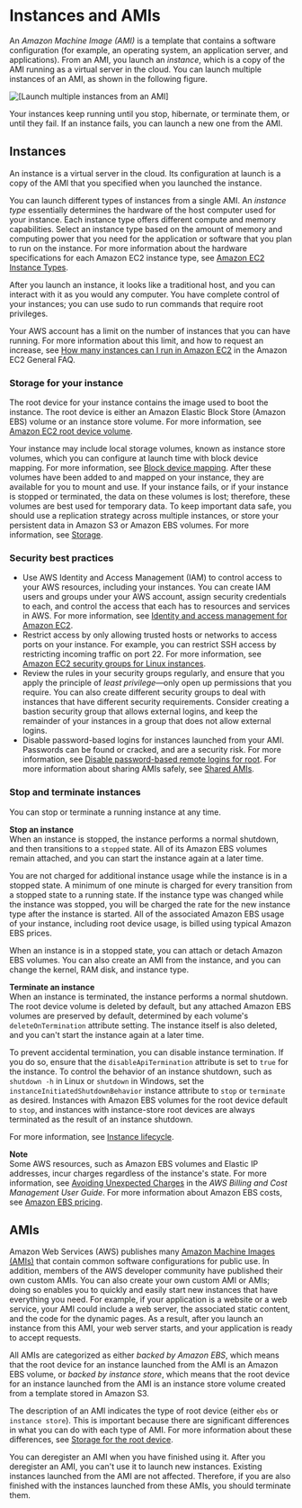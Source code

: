 # Instances and AMIs<a name="ec2-instances-and-amis"></a>

An *Amazon Machine Image \(AMI\)* is a template that contains a software configuration \(for example, an operating system, an application server, and applications\)\. From an AMI, you launch an *instance*, which is a copy of the AMI running as a virtual server in the cloud\. You can launch multiple instances of an AMI, as shown in the following figure\.

![\[Launch multiple instances from an AMI\]](http://docs.aws.amazon.com/AWSEC2/latest/UserGuide/images/architecture_ami_instance.png)

Your instances keep running until you stop, hibernate, or terminate them, or until they fail\. If an instance fails, you can launch a new one from the AMI\.

## Instances<a name="instances"></a>

An instance is a virtual server in the cloud\. Its configuration at launch is a copy of the AMI that you specified when you launched the instance\.

You can launch different types of instances from a single AMI\. An *instance type* essentially determines the hardware of the host computer used for your instance\. Each instance type offers different compute and memory capabilities\. Select an instance type based on the amount of memory and computing power that you need for the application or software that you plan to run on the instance\. For more information about the hardware specifications for each Amazon EC2 instance type, see [Amazon EC2 Instance Types](https://aws.amazon.com/ec2/instance-types/)\.

After you launch an instance, it looks like a traditional host, and you can interact with it as you would any computer\. You have complete control of your instances; you can use sudo to run commands that require root privileges\.

Your AWS account has a limit on the number of instances that you can have running\. For more information about this limit, and how to request an increase, see [How many instances can I run in Amazon EC2](http://aws.amazon.com/ec2/faqs/#how-many-instances-ec2) in the Amazon EC2 General FAQ\. 

### Storage for your instance<a name="storage-options"></a>

The root device for your instance contains the image used to boot the instance\. The root device is either an Amazon Elastic Block Store \(Amazon EBS\) volume or an instance store volume\. For more information, see [Amazon EC2 root device volume](RootDeviceStorage.md)\.

Your instance may include local storage volumes, known as instance store volumes, which you can configure at launch time with block device mapping\. For more information, see [Block device mapping](block-device-mapping-concepts.md)\. After these volumes have been added to and mapped on your instance, they are available for you to mount and use\. If your instance fails, or if your instance is stopped or terminated, the data on these volumes is lost; therefore, these volumes are best used for temporary data\. To keep important data safe, you should use a replication strategy across multiple instances, or store your persistent data in Amazon S3 or Amazon EBS volumes\. For more information, see [Storage](Storage.md)\.

### Security best practices<a name="security-best-practices"></a>
+ Use AWS Identity and Access Management \(IAM\) to control access to your AWS resources, including your instances\. You can create IAM users and groups under your AWS account, assign security credentials to each, and control the access that each has to resources and services in AWS\. For more information, see [Identity and access management for Amazon EC2](security-iam.md)\.
+ Restrict access by only allowing trusted hosts or networks to access ports on your instance\. For example, you can restrict SSH access by restricting incoming traffic on port 22\. For more information, see [Amazon EC2 security groups for Linux instances](ec2-security-groups.md)\.
+ Review the rules in your security groups regularly, and ensure that you apply the principle of *least privilege*—only open up permissions that you require\. You can also create different security groups to deal with instances that have different security requirements\. Consider creating a bastion security group that allows external logins, and keep the remainder of your instances in a group that does not allow external logins\.
+ Disable password\-based logins for instances launched from your AMI\. Passwords can be found or cracked, and are a security risk\. For more information, see [Disable password\-based remote logins for root](building-shared-amis.md#public-amis-disable-password-logins-for-root)\. For more information about sharing AMIs safely, see [Shared AMIs](sharing-amis.md)\.

### Stop and terminate instances<a name="instance-stopping-starting-terminating"></a>

You can stop or terminate a running instance at any time\.

**Stop an instance**  
When an instance is stopped, the instance performs a normal shutdown, and then transitions to a `stopped` state\. All of its Amazon EBS volumes remain attached, and you can start the instance again at a later time\. 

You are not charged for additional instance usage while the instance is in a stopped state\. A minimum of one minute is charged for every transition from a stopped state to a running state\. If the instance type was changed while the instance was stopped, you will be charged the rate for the new instance type after the instance is started\. All of the associated Amazon EBS usage of your instance, including root device usage, is billed using typical Amazon EBS prices\. 

When an instance is in a stopped state, you can attach or detach Amazon EBS volumes\. You can also create an AMI from the instance, and you can change the kernel, RAM disk, and instance type\.

**Terminate an instance**  
When an instance is terminated, the instance performs a normal shutdown\. The root device volume is deleted by default, but any attached Amazon EBS volumes are preserved by default, determined by each volume's `deleteOnTermination` attribute setting\. The instance itself is also deleted, and you can't start the instance again at a later time\.

To prevent accidental termination, you can disable instance termination\. If you do so, ensure that the `disableApiTermination` attribute is set to `true` for the instance\. To control the behavior of an instance shutdown, such as `shutdown -h` in Linux or `shutdown` in Windows, set the `instanceInitiatedShutdownBehavior` instance attribute to `stop` or `terminate` as desired\. Instances with Amazon EBS volumes for the root device default to `stop`, and instances with instance\-store root devices are always terminated as the result of an instance shutdown\.

For more information, see [Instance lifecycle](ec2-instance-lifecycle.md)\.

**Note**  
Some AWS resources, such as Amazon EBS volumes and Elastic IP addresses, incur charges regardless of the instance's state\. For more information, see [Avoiding Unexpected Charges](https://docs.aws.amazon.com/awsaccountbilling/latest/aboutv2/checklistforunwantedcharges.html) in the *AWS Billing and Cost Management User Guide*\. For more information about Amazon EBS costs, see [Amazon EBS pricing](http://aws.amazon.com/ebs/pricing/)\.

## AMIs<a name="amis"></a>

Amazon Web Services \(AWS\) publishes many [Amazon Machine Images \(AMIs\)](https://docs.aws.amazon.com/AWSEC2/latest/UserGuide/finding-an-ami.html) that contain common software configurations for public use\. In addition, members of the AWS developer community have published their own custom AMIs\. You can also create your own custom AMI or AMIs; doing so enables you to quickly and easily start new instances that have everything you need\. For example, if your application is a website or a web service, your AMI could include a web server, the associated static content, and the code for the dynamic pages\. As a result, after you launch an instance from this AMI, your web server starts, and your application is ready to accept requests\.

All AMIs are categorized as either *backed by Amazon EBS*, which means that the root device for an instance launched from the AMI is an Amazon EBS volume, or *backed by instance store*, which means that the root device for an instance launched from the AMI is an instance store volume created from a template stored in Amazon S3\.

The description of an AMI indicates the type of root device \(either `ebs` or `instance store`\)\. This is important because there are significant differences in what you can do with each type of AMI\. For more information about these differences, see [Storage for the root device](ComponentsAMIs.md#storage-for-the-root-device)\. 

You can deregister an AMI when you have finished using it\. After you deregister an AMI, you can't use it to launch new instances\. Existing instances launched from the AMI are not affected\. Therefore, if you are also finished with the instances launched from these AMIs, you should terminate them\.
